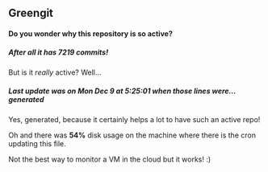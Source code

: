 ## Greengit

#### Do you wonder why this repository is so active?

##### After all it has 7219 commits!

But is it *really* active? Well...

##### Last update was on Mon Dec 9 at 5:25:01 when those lines were... generated

Yes, generated, because it certainly helps a lot to have such an active repo!

Oh and there was **54%** disk usage on the machine
where there is the cron updating this file.

Not the best way to monitor a VM in the cloud but it works! :)
